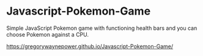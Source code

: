 # Javascript-Pokemon-Game
Simple JavaScript Pokemon game with functioning health bars and you can choose Pokemon against a CPU.

https://gregorywaynepower.github.io/Javascript-Pokemon-Game/

